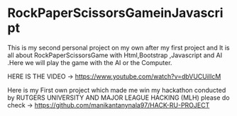 # RockPaperScissorsGameinJavascript  
This is my second personal project on my own after my first  project and It is all about RockPaperScissorsGame  with Html,Bootstrap ,Javascript and AI .Here we will play the game with the AI or the Computer.

HERE IS THE VIDEO ->  https://www.youtube.com/watch?v=dbVUCUilIcM




Here is my First own project which made me win my hackathon conducted by RUTGERS UNIVERSITY AND MAJOR LEAGUE HACKING (MLH) please do check -> https://github.com/manikantanynala97/HACK-RU-PROJECT
